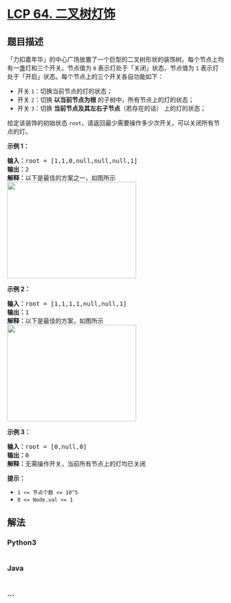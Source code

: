 # [LCP 64. 二叉树灯饰](https://leetcode.cn/problems/U7WvvU)



## 题目描述

<!-- 这里写题目描述 -->

<p>「力扣嘉年华」的中心广场放置了一个巨型的二叉树形状的装饰树。每个节点上均有一盏灯和三个开关。节点值为&nbsp;<code>0</code> 表示灯处于「关闭」状态，节点值为 <code>1</code>&nbsp;表示灯处于「开启」状态。每个节点上的三个开关各自功能如下：</p>

<ul>
	<li>开关 <code>1</code>：切换当前节点的灯的状态；</li>
	<li>开关 <code>2</code>：切换 <strong>以当前节点为根</strong>&nbsp;的子树中，所有节点上的灯的状态；</li>
	<li>开关 <code>3</code>：切换 <strong>当前节点及其左右子节点</strong>（若存在的话） 上的灯的状态；</li>
</ul>

<p>给定该装饰的初始状态 <code>root</code>，请返回最少需要操作多少次开关，可以关闭所有节点的灯。</p>

<p><strong>示例 1：</strong></p>

<pre>
<strong>输入：</strong>root = [1,1,0,null,null,null,1]
<strong>输出：</strong>2
<strong>解释：</strong>以下是最佳的方案之一，如图所示
<img alt="" src="https://pic.leetcode-cn.com/1629357030-GSbzpY-b71b95bf405e3b223e00b2820a062ba4.gif" style="width: 300px; height: 225px;" />
</pre>

<p><strong>示例 2：</strong></p>

<pre>
<strong>输入：</strong>root = [1,1,1,1,null,null,1]
<strong>输出：</strong>1
<strong>解释：</strong>以下是最佳的方案，如图所示
<img alt="" src="https://pic.leetcode-cn.com/1629356950-HZsKZC-a4091b6448a0089b4d9e8f0390ff9ac6.gif" style="width: 300px; height: 225px;" />
</pre>

<p><strong>示例 3：</strong></p>

<pre>
<strong>输入：</strong>root = [0,null,0]
<strong>输出：</strong>0
<strong>解释：</strong>无需操作开关，当前所有节点上的灯均已关闭
</pre>

<p><strong>提示：</strong></p>

<ul>
	<li><code>1 &lt;= 节点个数 &lt;= 10^5</code></li>
	<li><code>0 &lt;= Node.val &lt;= 1</code></li>
</ul>


## 解法

<!-- 这里可写通用的实现逻辑 -->

<!-- tabs:start -->

### **Python3**

<!-- 这里可写当前语言的特殊实现逻辑 -->

```python

```

### **Java**

<!-- 这里可写当前语言的特殊实现逻辑 -->

```java

```

### **...**

```

```

<!-- tabs:end -->

